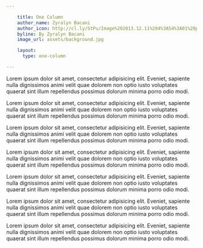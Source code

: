```yaml
---

    title: One Column
    author_name: Zyralyn Bacani
    author_icon: http://cl.ly/StPu/Image%202013.12.11%204%3A54%3A01%20pm.png
    byline: By Zyralyn Bacani
    image_url: assets/background.jpg

    layout:
      type: one-column

---
```


Lorem ipsum dolor sit amet, consectetur adipisicing elit. Eveniet, sapiente nulla dignissimos animi velit quae dolorem non optio iusto voluptates quaerat sint illum repellendus possimus dolorum minima porro odio modi.

Lorem ipsum dolor sit amet, consectetur adipisicing elit. Eveniet, sapiente nulla dignissimos animi velit quae dolorem non optio iusto voluptates quaerat sint illum repellendus possimus dolorum minima porro odio modi.

Lorem ipsum dolor sit amet, consectetur adipisicing elit. Eveniet, sapiente nulla dignissimos animi velit quae dolorem non optio iusto voluptates quaerat sint illum repellendus possimus dolorum minima porro odio modi.

Lorem ipsum dolor sit amet, consectetur adipisicing elit. Eveniet, sapiente nulla dignissimos animi velit quae dolorem non optio iusto voluptates quaerat sint illum repellendus possimus dolorum minima porro odio modi.

Lorem ipsum dolor sit amet, consectetur adipisicing elit. Eveniet, sapiente nulla dignissimos animi velit quae dolorem non optio iusto voluptates quaerat sint illum repellendus possimus dolorum minima porro odio modi.

Lorem ipsum dolor sit amet, consectetur adipisicing elit. Eveniet, sapiente nulla dignissimos animi velit quae dolorem non optio iusto voluptates quaerat sint illum repellendus possimus dolorum minima porro odio modi.

Lorem ipsum dolor sit amet, consectetur adipisicing elit. Eveniet, sapiente nulla dignissimos animi velit quae dolorem non optio iusto voluptates quaerat sint illum repellendus possimus dolorum minima porro odio modi.
